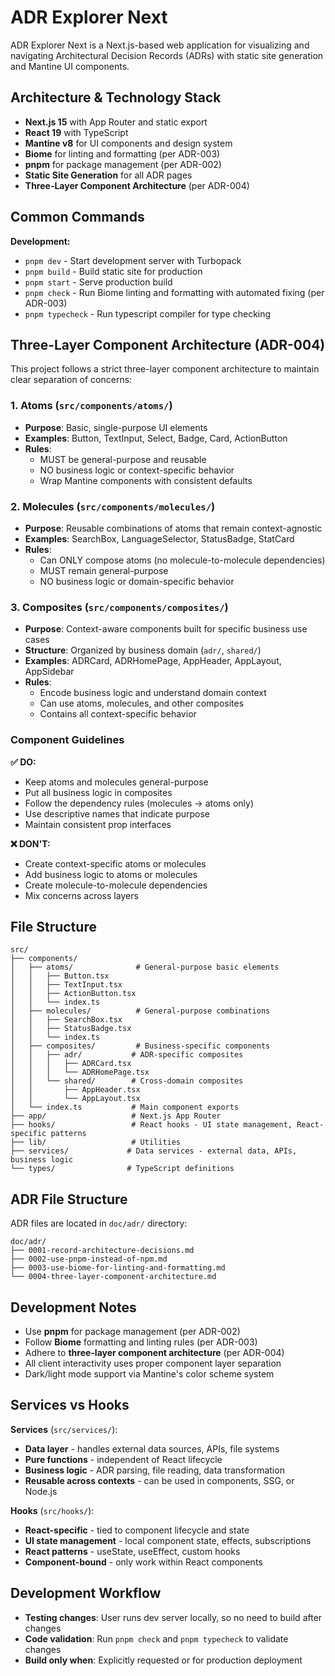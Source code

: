# ADR Explorer Next

ADR Explorer Next is a Next.js-based web application for visualizing and navigating Architectural Decision Records (ADRs) with static site generation and Mantine UI components.

## Architecture & Technology Stack

- **Next.js 15** with App Router and static export
- **React 19** with TypeScript
- **Mantine v8** for UI components and design system
- **Biome** for linting and formatting (per ADR-003)
- **pnpm** for package management (per ADR-002)
- **Static Site Generation** for all ADR pages
- **Three-Layer Component Architecture** (per ADR-004)

## Common Commands

**Development:**

- `pnpm dev` - Start development server with Turbopack
- `pnpm build` - Build static site for production
- `pnpm start` - Serve production build
- `pnpm check` - Run Biome linting and formatting with automated fixing (per ADR-003)
- `pnpm typecheck` - Run typescript compiler for type checking

## Three-Layer Component Architecture (ADR-004)

This project follows a strict three-layer component architecture to maintain clear separation of concerns:

### 1. **Atoms** (`src/components/atoms/`)

- **Purpose**: Basic, single-purpose UI elements
- **Examples**: Button, TextInput, Select, Badge, Card, ActionButton
- **Rules**:
  - MUST be general-purpose and reusable
  - NO business logic or context-specific behavior
  - Wrap Mantine components with consistent defaults

### 2. **Molecules** (`src/components/molecules/`)

- **Purpose**: Reusable combinations of atoms that remain context-agnostic
- **Examples**: SearchBox, LanguageSelector, StatusBadge, StatCard
- **Rules**:
  - Can ONLY compose atoms (no molecule-to-molecule dependencies)
  - MUST remain general-purpose
  - NO business logic or domain-specific behavior

### 3. **Composites** (`src/components/composites/`)

- **Purpose**: Context-aware components built for specific business use cases
- **Structure**: Organized by business domain (`adr/`, `shared/`)
- **Examples**: ADRCard, ADRHomePage, AppHeader, AppLayout, AppSidebar
- **Rules**:
  - Encode business logic and understand domain context
  - Can use atoms, molecules, and other composites
  - Contains all context-specific behavior

### Component Guidelines

**✅ DO:**

- Keep atoms and molecules general-purpose
- Put all business logic in composites
- Follow the dependency rules (molecules → atoms only)
- Use descriptive names that indicate purpose
- Maintain consistent prop interfaces

**❌ DON'T:**

- Create context-specific atoms or molecules
- Add business logic to atoms or molecules
- Create molecule-to-molecule dependencies
- Mix concerns across layers

## File Structure

```
src/
├── components/
│   ├── atoms/              # General-purpose basic elements
│   │   ├── Button.tsx
│   │   ├── TextInput.tsx
│   │   ├── ActionButton.tsx
│   │   └── index.ts
│   ├── molecules/          # General-purpose combinations
│   │   ├── SearchBox.tsx
│   │   ├── StatusBadge.tsx
│   │   └── index.ts
│   ├── composites/         # Business-specific components
│   │   ├── adr/           # ADR-specific composites
│   │   │   ├── ADRCard.tsx
│   │   │   └── ADRHomePage.tsx
│   │   └── shared/        # Cross-domain composites
│   │       ├── AppHeader.tsx
│   │       └── AppLayout.tsx
│   └── index.ts           # Main component exports
├── app/                   # Next.js App Router
├── hooks/                 # React hooks - UI state management, React-specific patterns
├── lib/                   # Utilities
├── services/             # Data services - external data, APIs, business logic
└── types/                # TypeScript definitions
```

## ADR File Structure

ADR files are located in `doc/adr/` directory:

```
doc/adr/
├── 0001-record-architecture-decisions.md
├── 0002-use-pnpm-instead-of-npm.md
├── 0003-use-biome-for-linting-and-formatting.md
└── 0004-three-layer-component-architecture.md
```

## Development Notes

- Use **pnpm** for package management (per ADR-002)
- Follow **Biome** formatting and linting rules (per ADR-003)
- Adhere to **three-layer component architecture** (per ADR-004)
- All client interactivity uses proper component layer separation
- Dark/light mode support via Mantine's color scheme system

## Services vs Hooks

**Services** (`src/services/`):

- **Data layer** - handles external data sources, APIs, file systems
- **Pure functions** - independent of React lifecycle
- **Business logic** - ADR parsing, file reading, data transformation
- **Reusable across contexts** - can be used in components, SSG, or Node.js

**Hooks** (`src/hooks/`):

- **React-specific** - tied to component lifecycle and state
- **UI state management** - local component state, effects, subscriptions
- **React patterns** - useState, useEffect, custom hooks
- **Component-bound** - only work within React components

## Development Workflow

- **Testing changes**: User runs dev server locally, so no need to build after changes
- **Code validation**: Run `pnpm check` and `pnpm typecheck` to validate changes
- **Build only when**: Explicitly requested or for production deployment
